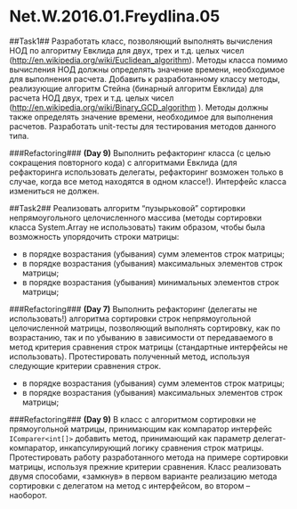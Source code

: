 # Net.W.2016.01.Freydlina.05

##Task1##
Разработать класс, позволяющий выполнять вычисления НОД по алгоритму Евклида для двух, трех и т.д. целых чисел (http://en.wikipedia.org/wiki/Euclidean_algorithm). Методы класса помимо вычисления НОД должны определять значение времени, необходимое для выполнения расчета. Добавить к разработанному классу методы, реализующие алгоритм Стейна (бинарный алгоритм Евклида) для расчета НОД двух, трех и т.д. целых чисел (http://en.wikipedia.org/wiki/Binary_GCD_algorithm ). Методы должны также  определять значение времени, необходимое для выполнения расчетов. Разработать unit-тесты для тестирования методов данного типа.

###Refactoring###
__(Day 9)__ Выполнить рефакторинг класса (с целью сокращения повторного кода) с алгоритмами Евклида (для рефакторинга использовать делегаты, рефакторинг возможен только в случае, когда все метод находятся в одном классе!). Интерфейс класса измениться не должен.

##Task2##
Реализовать алгоритм “пузырьковой” сортировки непрямоугольного целочисленного массива (методы сортировки класса System.Array не использовать) таким образом, чтобы была возможность упорядочить строки матрицы: 
* в порядке возрастания (убывания) сумм элементов строк матрицы;
* в порядке возрастания (убывания) максимальных элементов строк матрицы;
* в порядке возрастания (убывания) минимальных элементов строк матрицы;

###Refactoring###
__(Day 7)__ Выполнить рефакторинг (делегаты не использовать!) алгоритма сортировки строк непрямоугольной целочисленной матрицы, позволяющий выполнять сортировку, как по возрастанию, так и по убыванию в зависимости от передаваемого в метод критерия сравнения строк матрицы (стандартные интерфейсы не использовать). Протестировать полученный метод, используя следующие критерии сравнения строк.

* в порядке возрастания (убывания) сумм элементов строк матрицы;
* в порядке возрастания (убывания) максимальных элементов строк матрицы;

###Refactoring###
__(Day 9)__ В класс с алгоритмом сортировки не прямоугольной матрицы, принимающим как компаратор интерфейс `IComparer<int[]>` добавить метод, принимающий как параметр делегат-компаратор, инкапсулирующий логику сравнения строк матрицы. Протестировать работу разработанного метода на примере сортировки матрицы, используя прежние критерии сравнения. Класс реализовать двумя способами, «замкнув» в первом варианте реализацию метода сортировки с делегатом на метод с интерфейсом, во втором – наоборот.
